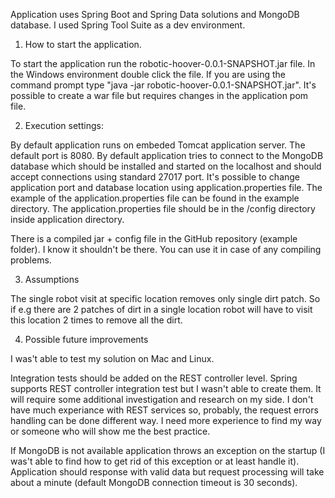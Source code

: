 Application uses Spring Boot and Spring Data solutions and MongoDB database. I used Spring Tool Suite as a dev environment.

1. How to start the application.

To start the application run the robotic-hoover-0.0.1-SNAPSHOT.jar file. In the Windows environment double click the file. If you are using the command prompt type "java -jar robotic-hoover-0.0.1-SNAPSHOT.jar". 
It's possible to create a war file but requires changes in the application pom file.

2. Execution settings:

By default application runs on embeded Tomcat application server. The default port is 8080. By default application tries to connect to the MongoDB database which should be installed and started on the localhost and should accept connections using standard 27017 port.
It's possible to change application port and database location using application.properties file. The example of the application.properties file can be found in the example directory. The application.properties file should be in the /config directory inside application directory.

There is a compiled jar + config file in the GitHub repository (example folder). I know it shouldn't be there. You can use it in case of any compiling problems.

3. Assumptions

The single robot visit at specific location removes only single dirt patch. So if e.g there are 2 patches of dirt in a single location robot will have to visit this location 2 times to remove all the dirt.

4. Possible future improvements

I was't able to test my solution on Mac and Linux.

Integration tests should be added on the REST controller level. Spring supports REST controller integration test but I wasn't able to create them. It will require some additional investigation and research on my side. 
I don't have much experiance with REST services so, probably, the request errors handling can be done different way. I need more experience to find my way or someone who will show me the best practice.

If MongoDB is not available application throws an exception on the startup (I was't able to find how to get rid of this exception or at least handle it). Application should response with valid data but request processing will take about a minute (default MongoDB connection timeout is 30 seconds).